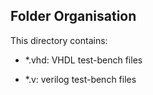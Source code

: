 ## Folder Organisation

This directory contains:

- *.vhd: VHDL test-bench files

- *.v: verilog test-bench files

